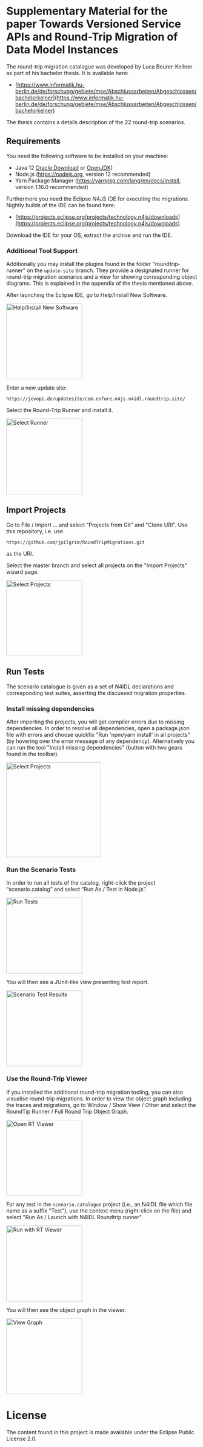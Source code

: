 # Supplementary Material for the paper Towards Versioned Service APIs and Round-Trip Migration of Data Model Instances

The round-trip migration catalogue was developed by Luca Beurer-Kellner as part of his bachelor thesis. It is available here:

- [https://www.informatik.hu-berlin.de/de/forschung/gebiete/mse/Abschlussarbeiten/Abgeschlossen/bachelorkelner](https://www.informatik.hu-berlin.de/de/forschung/gebiete/mse/Abschlussarbeiten/Abgeschlossen/bachelorkelner)

The thesis contains a details description of the 22 round-trip scenarios.

## Requirements

You need the following software to be installed on your machine:

- Java 12 [Oracle Download](https://www.oracle.com/technetwork/java/javase/downloads/jdk12-downloads-5295953.html) or [OpenJDK](https://openjdk.java.net/install/))
- Node.js (https://nodejs.org, version 12 recommended)
- Yarn Package Manager (https://yarnpkg.com/lang/en/docs/install, version 1.16.0 recommended)

Furthermore you need the Eclipse N4JS IDE for executing the migrations. Nightly builds of the IDE can be found here:

- [https://projects.eclipse.org/projects/technology.n4js/downloads](https://projects.eclipse.org/projects/technology.n4js/downloads)

Download the IDE for your OS, extract the archive and run the IDE.


### Additional Tool Support

Additionally you may install the plugins found in the folder "roundtrip-runner" on the `update-site` branch. They provide a designated runner for round-trip migration scenarios and a view for showing corresponding object diagrams. This is explained in the appendix of the thesis mentioned above.

After launching the Eclipse IDE, go to Help/Install New Software.

<img src="img/1_install_viewer.png" height="200pt" style="max-height: 220pt" alt="Help/Install New Software"/>

Enter a new update site:

```
https://jevopi.de/updatesite/com.enfore.n4js.n4idl.roundtrip.site/
```

Select the Round-Trip Runner and install it.

<img src="img/2_select_runner_for_installation.png" height="200pt" style="max-height: 150pt" alt="Select Runner"/>

## Import Projects

Go to File / Import ... and select "Projects from Git" and "Clone URI".
Use this repository, i.e. use

```
https://github.com/jpilgrim/RoundTripMigrations.git
```

as the URI.

Select the master branch and select all projects on the "Import Projects" wizard page.

<img src="img/3_import_projects.png" height="200pt" style="max-height: 300pt" alt="Select Projects"/>


## Run Tests

The scenario catalogue is given as a set of N4IDL declarations and corresponding test suites, asserting the discussed migration properties.

### Install missing dependencies

After importing the projects, you will get compiler errors due to missing dependencies. 
In order to resolve all dependencies, open a package.json file with errors and choose quickfix "Run 'npm/yarn install' in all projects" (by hovering over the error message of any dependency). Alternatively you can run the tool "Install  missing dependencies" (button with two gears found in the toolbar).

<img src="img/4_fix_dependencies.png" height="250pt" style="max-height: 300pt" alt="Select Projects"/>

### Run the Scenario Tests

In order to run all tests of the catalog, right-click the project “scenario.catalog” and select “Run As / Test in Node.js”. 

<img src="img/5_run_tests.png" height="200pt" style="max-height: 300pt" alt="Run Tests"/>

You will then see a JUnit-like view presenting test report.

<img src="img/6_test_results.png" height="200pt" style="max-height: 250pt" alt="Scenario Test Results"/>

### Use the Round-Trip Viewer

If you installed the additional round-trip migration tooling, you can also visualise round-trip migrations. In order to view the object graph including the traces and migrations, go to Window / Show View / Other and select the RoundTip Runner / Full Round Trip Object Graph.

<img src="img/7_open_round_trip_viewer.png" height="200pt" style="max-height: 200pt" alt="Open RT Viewer"/>


For any test in the `scenario.catalogue` project (i.e., an N4IDL file which file name as a suffix "Test"), use the context menu (right-click on the file) and select "Run As / Launch with N4IDL Roundtrip runner".

<img src="img/8_run_with_viewer.png" height="200pt" style="max-height: 200pt" alt="Run with RT Viewer"/>

You will then see the object graph in the viewer.

<img src="img/9_view_graph.png" height="200pt" style="max-height: 200pt" alt="View Graph"/>

# License

The content found in this project is made available under the Eclipse Public License 2.0.
